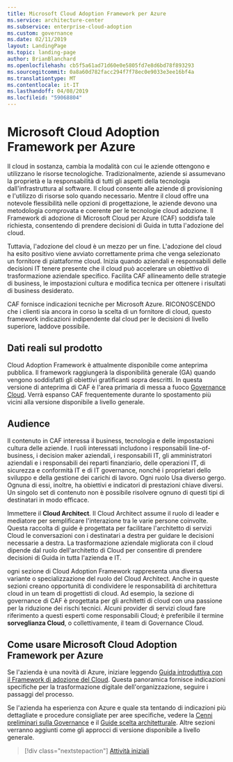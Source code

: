 ```yaml
---
title: Microsoft Cloud Adoption Framework per Azure
ms.service: architecture-center
ms.subservice: enterprise-cloud-adoption
ms.custom: governance
ms.date: 02/11/2019
layout: LandingPage
ms.topic: landing-page
author: BrianBlanchard
ms.openlocfilehash: cb5f5a61ad71d60e0e5805fd7e8d6bd78f893293
ms.sourcegitcommit: 0a8a60d782facc294f7f78ec0e9033e3ee16bf4a
ms.translationtype: MT
ms.contentlocale: it-IT
ms.lasthandoff: 04/08/2019
ms.locfileid: "59068804"
---
```

# <a name="microsoft-cloud-adoption-framework-for-azure"></a>Microsoft Cloud Adoption Framework per Azure

Il cloud in sostanza, cambia la modalità con cui le aziende ottengono e utilizzano le risorse tecnologiche. Tradizionalmente, aziende si assumevano la proprietà e la responsabilità di tutti gli aspetti della tecnologia dall'infrastruttura al software. Il cloud consente alle aziende di provisioning e l'utilizzo di risorse solo quando necessario. Mentre il cloud offre una notevole flessibilità nelle opzioni di progettazione, le aziende devono una metodologia comprovata e coerente per le tecnologie cloud adozione. Il Framework di adozione di Microsoft Cloud per Azure (CAF) soddisfa tale richiesta, consentendo di prendere decisioni di Guida in tutta l'adozione del cloud.

Tuttavia, l'adozione del cloud è un mezzo per un fine. L'adozione del cloud ha esito positivo viene avviato correttamente prima che venga selezionato un fornitore di piattaforme cloud. Inizia quando aziendali e responsabili delle decisioni IT tenere presente che il cloud può accelerare un obiettivo di trasformazione aziendale specifico. Facilita CAF allineamento delle strategie di business, le impostazioni cultura e modifica tecnica per ottenere i risultati di business desiderato.

CAF fornisce indicazioni tecniche per Microsoft Azure. RICONOSCENDO che i clienti sia ancora in corso la scelta di un fornitore di cloud, questo framework indicazioni indipendente dal cloud per le decisioni di livello superiore, laddove possibile.

## <a name="product-truths"></a>Dati reali sul prodotto

Cloud Adoption Framework è attualmente disponibile come anteprima pubblica. Il framework raggiungerà la disponibilità generale (GA) quando vengono soddisfatti gli obiettivi gratificanti sopra descritti. In questa versione di anteprima di CAF è l'area primaria di messa a fuoco [Governance Cloud](./governance/journeys/overview.md). Verrà espanso CAF frequentemente durante lo spostamento più vicini alla versione disponibile a livello generale.

## <a name="audience"></a>Audience

Il contenuto in CAF interessa il business, tecnologia e delle impostazioni cultura delle aziende. I ruoli interessati includono i responsabili line-of-business, i decision maker aziendali, i responsabili IT, gli amministratori aziendali e i responsabili dei reparti finanziario, delle operazioni IT, di sicurezza e conformità IT e di IT governance, nonché i proprietari dello sviluppo e della gestione dei carichi di lavoro. Ogni ruolo Usa diverso gergo. Ognuna di essi, inoltre, ha obiettivi e indicatori di prestazioni chiave diversi. Un singolo set di contenuto non è possibile risolvere ognuno di questi tipi di destinatari in modo efficace.

Immettere il **Cloud Architect**. Il Cloud Architect assume il ruolo di leader e mediatore per semplificare l'interazione tra le varie persone coinvolte. Questa raccolta di guide è progettata per facilitare l'architetto di servizi Cloud le conversazioni con i destinatari a destra per guidare le decisioni necessarie a destra. La trasformazione aziendale migliorata con il cloud dipende dal ruolo dell'architetto di Cloud per consentire di prendere decisioni di Guida in tutta l'azienda e IT.

ogni sezione di Cloud Adoption Framework rappresenta una diversa variante o specializzazione del ruolo del Cloud Architect. Anche in queste sezioni creano opportunità di condividere le responsabilità di architettura cloud in un team di progettisti di cloud. Ad esempio, la sezione di governance di CAF è progettata per gli architetti di cloud con una passione per la riduzione dei rischi tecnici. Alcuni provider di servizi cloud fare riferimento a questi esperti come responsabili Cloud; è preferibile il termine **sorveglianza Cloud**, o collettivamente, il team di Governance Cloud.

## <a name="how-to-use-the-microsoft-cloud-adoption-framework-for-azure"></a>Come usare Microsoft Cloud Adoption Framework per Azure

Se l'azienda è una novità di Azure, iniziare leggendo [Guida introduttiva con il Framework di adozione del Cloud](./getting-started/overview.md). Questa panoramica fornisce indicazioni specifiche per la trasformazione digitale dell'organizzazione, seguire i passaggi del processo.

Se l'azienda ha esperienza con Azure e quale sta tentando di indicazioni più dettagliate e procedure consigliate per aree specifiche, vedere la [Cenni preliminari sulla Governance](./governance/overview.md) e il [Guide scelta architetturale](./decision-guides/overview.md). Altre sezioni verranno aggiunti come gli approcci di versione disponibile a livello generale.

> [!div class="nextstepaction"]
> [Attività iniziali](./getting-started/overview.md)
